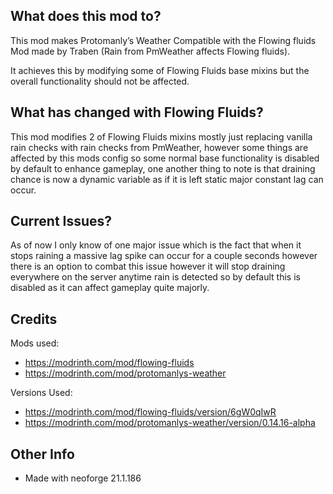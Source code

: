 ## What does this mod to?
This mod makes Protomanly’s Weather Compatible with the Flowing fluids Mod made by Traben (Rain from PmWeather affects Flowing fluids).

It achieves this by modifying some of Flowing Fluids base mixins but the overall functionality should not be affected.

  

## What has changed with Flowing Fluids?

This mod modifies 2 of Flowing Fluids mixins mostly just replacing vanilla rain checks with rain checks from PmWeather, however some things are affected by this mods config so some normal base functionality is disabled by default to enhance gameplay, one another thing to note is that draining chance is now a dynamic variable as if it is left static major constant lag can occur.

  

## Current Issues?

As of now I only know of one major issue which is the fact that when it stops raining a massive lag spike can occur for a couple seconds however there is an option to combat this issue however it will stop draining everywhere on the server anytime rain is detected so by default this is disabled as it can affect gameplay quite majorly.

  

## Credits

Mods used:
 - https://modrinth.com/mod/flowing-fluids
 - https://modrinth.com/mod/protomanlys-weather

Versions Used:
 - https://modrinth.com/mod/flowing-fluids/version/6gW0qIwR
 -  https://modrinth.com/mod/protomanlys-weather/version/0.14.16-alpha

## Other Info

 - Made with neoforge 21.1.186

 








